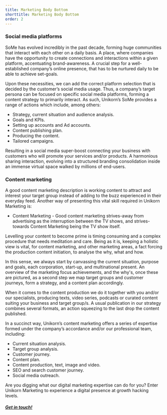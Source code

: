 ```yaml
---
title: Marketing Body Bottom
shorttitle: Marketing Body Bottom
order: 2
---
```

### Social media platforms

SoMe has evolved incredibly in the past decade, forming huge communities that interact with each other on a daily basis. A place, where companies have the opportunity to create connections and interactions within a given platform, accentuating brand-awareness. A crucial step for a well-established company’s online presence, that has to be nurtured daily to be able to achieve set-goals.

Upon these necessities, we can add the correct platform selection that is decided by the customer’s social media usage. Thus, a company’s target persona can be focused on specific social media platforms, forming a content strategy to primarily interact. As such, Unikorn’s SoMe provides a range of actions which include, among others:

* Strategy, current situation and audience analysis.
* Goals and KPIs.
* Setting up accounts and Ad accounts.
* Content publishing plan.
* Producing the content.
* Tailored campaigns.

Resulting in a social media super-boost connecting your business with customers who will promote your services and/or products. A harmonious sharing interaction, evolving into a structured branding consolidation inside an immense virtual space walked by millions of end-users.

### Content marketing

A good content marketing description is working content to attract and interest your target group instead of adding to the buzz experienced in their everyday feed. Another way of presenting this vital skill required in Unikorn Marketing is:

* Content Marketing - Good content marketing strives-away from advertising as the interruption between the TV shows, and strives-towards Content Marketing being the TV show itself.

Levelling your content to become prime is timing consuming and a complex procedure that needs meditation and care. Being as it is, keeping a holistic view is vital, for content marketing, and other marketing areas, a fact forcing the production content initiation, to analyse the why, what and how.

In this sense, we always start by canvassing the current situation, purpose and goals, each corporation, start-up, and multinational present. An overview of the marketing focus achievements, and the why's, once these are pictured, as a second step we map target groups and customer journeys, form a strategy, and a content plan accordingly.

When it comes to the content production we do it together with you and/or our specialists, producing texts, video series, podcasts or curated content suiting your business and target group/s. A usual publication in our strategy combines several formats, an action squeezing to the last drop the content published.

In a succinct way, Unikorn’s content marketing offers a series of expertise formed under the company’s accordance and/or our professional team, including:

* Current situation analysis.
* Target group analysis.
* Customer journey.
* Content plan.
* Content production, text, image and video.
* SEO and search customer journey.
* Social media outreach.

Are you digging what our digital marketing expertise can do for you? Enter Unikorn Marketing to experience a digital presence at growth hacking levels.

##### [Get in touch!](/contact/)